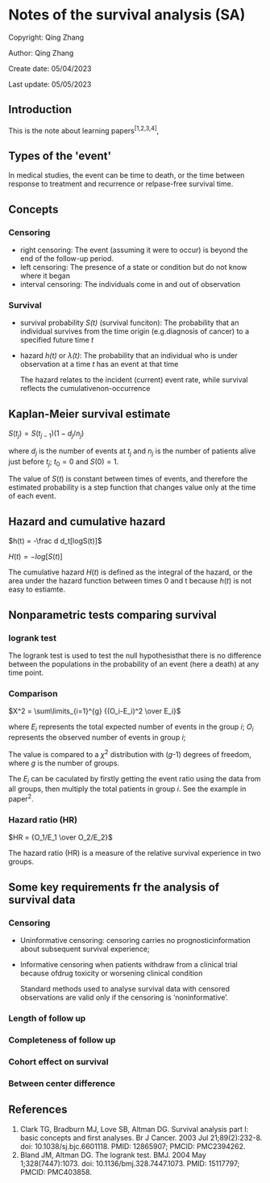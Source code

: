 # Notes of the survival analysis (SA)

Copyright: Qing Zhang

Author: Qing Zhang

Create date: 05/04/2023

Last update: 05/05/2023

## Introduction
This is the note about learning papers<sup>\[1,2,3,4\]</sup>,

## Types of the 'event'
In medical studies, the event can be time to death, or the time between response to treatment and recurrence or relpase-free survival time.

## Concepts
### Censoring
- right censoring:
    The  event  (assuming it were to occur) is beyond the end of the follow-up period.
- left censoring: 
    The presence of a state or condition but do not know where it began
- interval censoring: 
    The individuals come in and out of observation
### Survival
- survival probability *S(t)* (survival funciton):
    The probability that an individual survives from the time origin (e.g.diagnosis of cancer) to a specified future time *t*
- hazard *h(t)* or *$\lambda$(t)*:
  The probability that an individual who is under observation at a time *t* has an event at that time

  The hazard relates to the incident (current) event rate, while survival reflects the cumulativenon-occurrence

## Kaplan-Meier survival estimate
   $S(t_j) = S(t_{j-1})(1-d_j/n_j )$ 

   where $d_j$  is the number of events at $t_j$ and $n_j$ is the number of patients alive just before $t_j$; $t_0 = 0$ and $S(0)=1$. 

   The value of $S(t)$ is constant between times of events, and therefore the estimated probability is a step function that changes value only at the time of each event. 

## Hazard and cumulative hazard
   $h(t) = -\frac d d_t[logS(t)]$

   $H(t) = - log[S(t)]$

   The cumulative hazard $H(t)$ is defined as the integral of the hazard, or the area under the hazard function between times 0 and t because $h(t)$ is not easy to estiamte.

## Nonparametric tests comparing survival
### logrank test
The logrank test is used to test the null hypothesisthat there is no difference between the populations in the probability of an event (here a death) at any time point.
### Comparison
$X^2 = \sum\limits_{i=1}^{g} {(O_i-E_i)^2 \over  E_i}$

where $E_i$ represents the total expected number of events in the group $i$; $O_i$ represents the observed number of events in group $i$;

The value is compared to a $\chi^2$ distribution with ($g$-1) degrees of freedom, where $g$ is the number of groups.

The $E_i$ can be caculated by firstly getting the event ratio using the data from all groups, then multiply the total patients in group $i$. See the example in paper<sup>2</sup>.
### Hazard ratio (HR)
$HR = {O_1/E_1 \over O_2/E_2}$

The hazard ratio (HR) is a measure of the relative survival experience in two groups.

## Some key requirements fr the analysis of survival data
### Censoring
- Uninformative censoring:
 censoring  carries  no  prognosticinformation about subsequent survival experience;
- Informative censoring
when patients withdraw from a clinical trial because ofdrug toxicity or worsening clinical condition

    Standard methods used to analyse survival data with censored observations are valid only if the censoring is ‘noninformative’. 

### Length of follow up
### Completeness of follow up
### Cohort effect on survival
### Between center difference

## References

1. Clark TG, Bradburn MJ, Love SB, Altman DG. Survival analysis part I: basic concepts and first analyses. Br J Cancer. 2003 Jul 21;89(2):232-8. doi: 10.1038/sj.bjc.6601118. PMID: 12865907; PMCID: PMC2394262.
2. Bland JM, Altman DG. The logrank test. BMJ. 2004 May 1;328(7447):1073. doi: 10.1136/bmj.328.7447.1073. PMID: 15117797; PMCID: PMC403858.